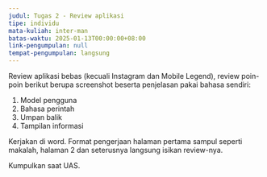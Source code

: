 ```yaml
---
judul: Tugas 2 - Review aplikasi
tipe: individu
mata-kuliah: inter-man
batas-waktu: 2025-01-13T00:00:00+08:00
link-pengumpulan: null
tempat-pengumpulan: langsung
---
```


Review aplikasi bebas (kecuali Instagram dan Mobile Legend), review poin-poin berikut berupa screenshot beserta penjelasan pakai bahasa sendiri:

1. Model pengguna
2. Bahasa perintah
3. Umpan balik
4. Tampilan informasi

Kerjakan di word. Format pengerjaan halaman pertama sampul seperti makalah, halaman 2 dan seterusnya langsung isikan review-nya.

Kumpulkan saat UAS.
